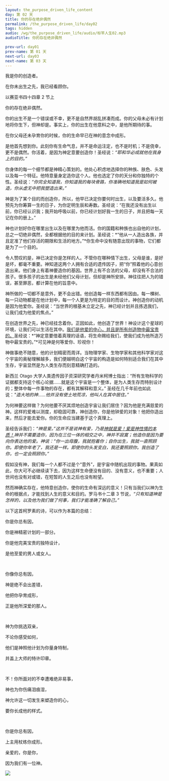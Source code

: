 ```yaml
---
layout: the_purpose_driven_life_content
day: 第 02 天 
title: 你的存在绝非偶然
permalink: /the_purpose_driven_life/day02
tags: hidden
audio: /wg/the_purpose_driven_life/audio/标竿人生02.mp3
audioTitle: 你的存在绝非偶然

prev-url: day01
prev-name: 第 01 天
next-url: day03
next-name: 第 03 天 
---
```




<div class="center script">
<p>我是你的创造者。</p>
<p>在你未出生之先，我已经看顾你。</p>
<p class="sp-verse">以赛亚书四十四章 2 节上</p>
</div>
<p class="first">你的存在绝非偶然。</p>

你的出生不是一个错误或不幸，更不是自然界胡乱拼凑而成。你的父母未必有计划地将你生下，但神却是。事实上，你的出生在他意料之中，是他所期待的事。

在你父母还未孕育你的时候，你的生命早已在神的意念中成形。

是他首先想到你。此刻你有生命气息，并不是命运注定，也不是时机；不是侥幸，更不是偶然。你活着，是因为神定意要创造你！圣经说：*“耶和华必成就他在我身上的目的。”*

你身体的每一个细节都是神精心策划的。他处心积虑地选择你的种族、肤色、头发以及每一个特征。他特意量身定造你这个人。他也选定了你的天分和你独特的个性。圣经说：*“你完全知道我，你知道我的每块骨路，你准确地知道我是如何被造，你从虚无中把我塑造出来。”*

神是为了某个目的而创造你，所以，他早已决定你要何时出生，以及要活多久。他预先为你筹算一生的日子，为你定明生辰和寿数。圣经说：“在我还没有出生以前，你已经认识我；我开始呼吸以前，你已经计划好我一生的日子，并且把每一天记在你的册上。”

神也计划好你在哪里出生以及在哪里为他而活。你的国籍和种族也出自他的计划，总之一切绝非偶然，全都根据他的目的来计划。圣经说：*“他从一人造出各族，并且定准了他们存活的期限和生活的地方。”*你生命中没有随意出现的事物，它们都是为了一个目的。

令人赞叹的是，神已决定你是怎样的人。不管你在哪种情下出生，父母是谁，是好是坏，都毫不重要。神知道这两个人拥有合适的遗传因子，把“你”照着他的心意创造出来。他们身上有着神要造你的基因。世界上有不合法的父母，却没有不合法的孩子。很多孩子的出生是未经他们父母计划，但却是神所安排。神往往把人为的错误，甚至罪恶，都计算在他的旨意中。

神所做的一切都不是意外，更不会出错。他创造每一样东西都有因由。每一棵树、每一只动物都是在他计划中，每一个人更是为特定的目的而设计。神创造你的动机是因为他爱你。圣经说：“当世界的根基未立定之先，神已经计划并且拣选我们，让我们成为他爱的焦点。”

在创造世界之先，神已经挂念着你。正因如此，他创造了世界！神设计这个星球的环境，让我们可以生活在其中。<u>我们是他爱的中心，并且是所有创造物中最宝贵的。</u>圣经说：*“神定意要借着真理的话语，将生命赐给我们，使我们成为他所造万物中最宝贵的。”*可见神是何等爱你、珍视你！

神做事绝不随意，他的计划精密而周详。当物理学家、生物学家和其他科学家对这个宇宙的奥秘理解越多，我们便越明白这个宇宙的构造是如何特别适合我们在其中生存，宇宙显然是为人类生存而刻意精确打造的。

新西兰 Otago 大学人类遗传因子资深研究学者丹米柯博士指出：“所有生物科学的证据都支持这个核心论据……就是这个宇宙是一个整体，是为人类生存而特别设计的；整体中每一件事物的存在，都有其解释和意义。” 圣经在几千年前也如此说：*"造大地的神……他并没有使土地荒凉，他叫人在其中居住。”*

为何神要这样做？为何他要不厌其烦地创造宇宙让我们居住？因为他是充满慈爱的神。这样的爱难以测度，却稳固可靠，神创造你，你是他钟爱的对象！他把你造出来，然后才能去爱你。你的生命应当建基于这个真理上。

圣经告诉我们：*“神是爱。”*这并不是说神有爱，乃是<u>神就是爱！爱是神性情的本质！</u>神并不需要造你，因为在三位一体的相交之中，神并不寂寞；他造你是因为要向你表达他的爱。神说：*“你一出母腹，我就抱着你；自你出生，我就一直照顾你。即使你年老了，我还是一样。即使你的头发变白，我还要照顾你。我创造了你，也一定会照顾你。”*

假如没有神，我们每一个人都不过是个“意外”，是宇宙中随机出现的事物。果真如此，你大可不必继续读下去，因为这样生命便没有目的、没有意义，也不重要；人世间也没有对或错，在短暂的人生之后也没有盼望。

然而神确实存在，他特意创造你，使你的生命有深远的意义！只有当我们以神为生命的根据点，才能找到人生的意义和目的。罗马书十二章 3 节说，*“只有知道神是怎样的，以及他为我们做了何事，我们才能准确了解自己。”*

以下这首柯罗素的诗，可以作为本篇的总结：

<div class="center fs-19">
<p>你是你总有因，</p>
<p>你是神精密计划的一部分。</p>
<p>你是他完美宝贵的独特设计，</p>
<p>是他至爱的男人或女人。</p>
<br>
<p>你像你总有因，</p>
<p>神是绝不会出差错，</p>
<p>他把你孕育成形，</p>
<p>正是他所深爱的那人。</p>
<br>
<p>神为你挑选双亲，</p>
<p>不论你感受如何，</p>
<p>他们是神照他计划为你量身特制，</p>
<p>并盖上大师的特许印章。</p>
<br>
<p>不！你所面对的不幸遭难绝非易事，</p>
<p>神也为你伤痛泪痕湿，</p>
<p>神允许这一切发生来塑造你的心，</p>
<p>要你长成他的样式。</p>
<br>
<p>你是你总有因，</p>
<p>上主用杖练你成形。</p>
<p>亲爱的，你是你，</p>
<p>因为我们有一位神。</p>
</div>


<div class="article-img-wrapper">
  <img src="https://typora-1259024198.cos.ap-beijing.myqcloud.com/wg/the_purpose_driven_life/image/day02_card.jpg">
</div>